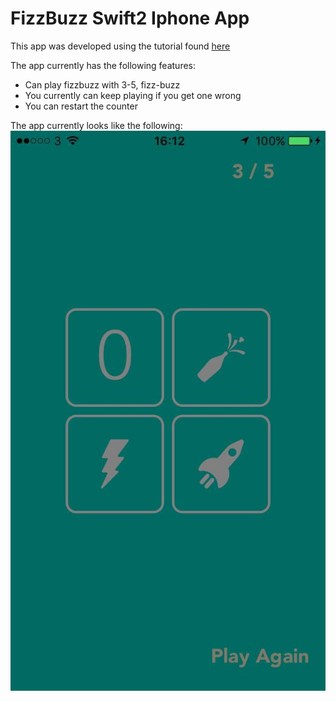 # FizzBuzz Swift2 Iphone App

This app was developed using the tutorial found [here](https://medium.com/@ynzc/getting-started-with-tdd-in-swift-2fab3e07204b#.res4n5b5j)

The app currently has the following features:
  - Can play fizzbuzz with 3-5, fizz-buzz
  - You currently can keep playing if you get one wrong
  - You can restart the counter
  
The app currently looks like the following:
![iphone screenshot](https://github.com/JoshuaTatterton/FizzBuzz-swift2-iphone-app/blob/master/FizzBuzz.jpg)
